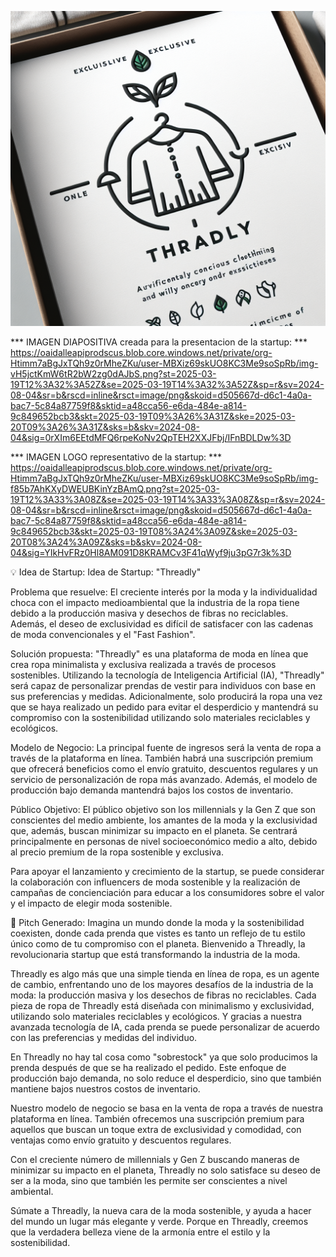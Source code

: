 ![Imagen de logo](https://github.com/DiegoBacigalupo/Generacion_de_prompts_PF/blob/main/img-f85b7AhKXyDWEUBKinYzBAmQ.png)

***  IMAGEN DIAPOSITIVA creada para la presentacion de la startup:  *** 
https://oaidalleapiprodscus.blob.core.windows.net/private/org-Htimm7aBgJxTQh9z0rMheZKu/user-MBXiz69skUO8KC3Me9soSpRb/img-vH5jctKmW6tR2bW2zg0dAJbS.png?st=2025-03-19T12%3A32%3A52Z&se=2025-03-19T14%3A32%3A52Z&sp=r&sv=2024-08-04&sr=b&rscd=inline&rsct=image/png&skoid=d505667d-d6c1-4a0a-bac7-5c84a87759f8&sktid=a48cca56-e6da-484e-a814-9c849652bcb3&skt=2025-03-19T09%3A26%3A31Z&ske=2025-03-20T09%3A26%3A31Z&sks=b&skv=2024-08-04&sig=0rXIm6EEtdMFQ6rpeKoNv2QpTEH2XXJFbj/IFnBDLDw%3D


***  IMAGEN LOGO representativo de la startup:   ***
https://oaidalleapiprodscus.blob.core.windows.net/private/org-Htimm7aBgJxTQh9z0rMheZKu/user-MBXiz69skUO8KC3Me9soSpRb/img-f85b7AhKXyDWEUBKinYzBAmQ.png?st=2025-03-19T12%3A33%3A08Z&se=2025-03-19T14%3A33%3A08Z&sp=r&sv=2024-08-04&sr=b&rscd=inline&rsct=image/png&skoid=d505667d-d6c1-4a0a-bac7-5c84a87759f8&sktid=a48cca56-e6da-484e-a814-9c849652bcb3&skt=2025-03-19T08%3A24%3A09Z&ske=2025-03-20T08%3A24%3A09Z&sks=b&skv=2024-08-04&sig=YIkHvFRz0Hl8AM091D8KRAMCv3F41qWyf9ju3pG7r3k%3D




💡 Idea de Startup: 
Idea de Startup: "Threadly"

Problema que resuelve:
El creciente interés por la moda y la individualidad choca con el impacto medioambiental que la industria de la ropa tiene debido a la producción masiva y desechos de fibras no reciclables. Además, el deseo de exclusividad es difícil de satisfacer con las cadenas de moda convencionales y el "Fast Fashion".


Solución propuesta:
"Threadly" es una plataforma de moda en línea que crea ropa minimalista y exclusiva realizada a través de procesos sostenibles. Utilizando la tecnología de Inteligencia Artificial (IA), "Threadly" será capaz de personalizar prendas de vestir para individuos con base en sus preferencias y medidas. Adicionalmente, solo producirá la ropa una vez que se haya realizado un pedido para evitar el desperdicio y mantendrá su compromiso con la sostenibilidad utilizando solo materiales reciclables y ecológicos.


Modelo de Negocio:
La principal fuente de ingresos será la venta de ropa a través de la plataforma en línea. También habrá una suscripción premium que ofrecerá beneficios como el envío gratuito, descuentos regulares y un servicio de personalización de ropa más avanzado. Además, el modelo de producción bajo demanda mantendrá bajos los costos de inventario.


Público Objetivo:
El público objetivo son los millennials y la Gen Z que son conscientes del medio ambiente, los amantes de la moda y la exclusividad que, además, buscan minimizar su impacto en el planeta. Se centrará principalmente en personas de nivel socioeconómico medio a alto, debido al precio premium de la ropa sostenible y exclusiva.

Para apoyar el lanzamiento y crecimiento de la startup, se puede considerar la colaboración con influencers de moda sostenible y la realización de campañas de concienciación para educar a los consumidores sobre el valor y el impacto de elegir moda sostenible.


📢 Pitch Generado: 
Imagina un mundo donde la moda y la sostenibilidad coexisten, donde cada prenda que vistes es tanto un reflejo de tu estilo único como de tu compromiso con el planeta. Bienvenido a Threadly, la revolucionaria startup que está transformando la industria de la moda.

Threadly es algo más que una simple tienda en línea de ropa, es un agente de cambio, enfrentando uno de los mayores desafíos de la industria de la moda: la producción masiva y los desechos de fibras no reciclables. Cada pieza de ropa de Threadly está diseñada con minimalismo y exclusividad, utilizando solo materiales reciclables y ecológicos. Y gracias a nuestra avanzada tecnología de IA, cada prenda se puede personalizar de acuerdo con las preferencias y medidas del individuo.

En Threadly no hay tal cosa como "sobrestock" ya que solo producimos la prenda después de que se ha realizado el pedido. Este enfoque de producción bajo demanda, no solo reduce el desperdicio, sino que también mantiene bajos nuestros costos de inventario.

Nuestro modelo de negocio se basa en la venta de ropa a través de nuestra plataforma en línea. También ofrecemos una suscripción premium para aquellos que buscan un toque extra de exclusividad y comodidad, con ventajas como envío gratuito y descuentos regulares.

Con el creciente número de millennials y Gen Z buscando maneras de minimizar su impacto en el planeta, Threadly no solo satisface su deseo de ser a la moda, sino que también les permite ser conscientes a nivel ambiental.

Súmate a Threadly, la nueva cara de la moda sostenible, y ayuda a hacer del mundo un lugar más elegante y verde. Porque en Threadly, creemos que la verdadera belleza viene de la armonía entre el estilo y la sostenibilidad.
